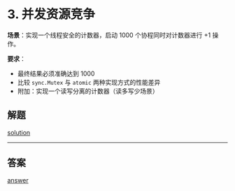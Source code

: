 # **3. 并发资源竞争**
**场景**：实现一个线程安全的计数器，启动 1000 个协程同时对计数器进行 +1 操作。

**要求**：
- 最终结果必须准确达到 1000
- 比较 `sync.Mutex` 与 `atomic` 两种实现方式的性能差异
- 附加：实现一个读写分离的计数器（读多写少场景）


## 解题

[solution](your_solution.go)

---

## 答案

[answer](answer.go)
